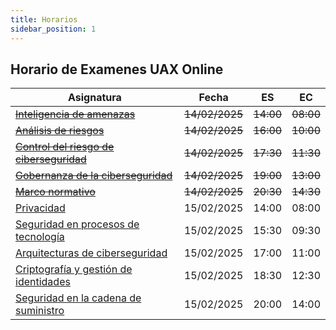 ```yaml
---
title: Horarios
sidebar_position: 1
---
```


## Horario de Examenes UAX Online

| Asignatura                                                                              | Fecha          | ES        | EC        |
| --------------------------------------------------------------------------------------- | -------------- | --------- | --------- |
| [~~Inteligencia de amenazas~~](../inteligencia-amenazas/intro.mdx)                      | ~~14/02/2025~~ | ~~14:00~~ | ~~08:00~~ |
| [~~Análisis de riesgos~~](../analisis-de-riesgo/intro.mdx)                              | ~~14/02/2025~~ | ~~16:00~~ | ~~10:00~~ |
| [~~Control del riesgo de ciberseguridad~~](../control-ciberseguridad/intro.mdx)         | ~~14/02/2025~~ | ~~17:30~~ | ~~11:30~~ |
| [~~Gobernanza de la ciberseguridad~~](../gobernanza-ciberseguridad/intro.mdx)           | ~~14/02/2025~~ | ~~19:00~~ | ~~13:00~~ |
| [~~Marco normativo~~](../marco-normativo/test-1.mdx)                                     | ~~14/02/2025~~ | ~~20:30~~ | ~~14:30~~ |
| [Privacidad](../privacidad/test-1.mdx)                                                   | 15/02/2025     | 14:00     | 08:00     |
| [Seguridad en procesos de tecnología](../seguridad-tecnologia/Evaluacion/test-1.mdx)    | 15/02/2025     | 15:30     | 09:30     |
| [Arquitecturas de ciberseguridad](../arquitectura-ciberseguridad/Evaluacion/test-1.mdx) | 15/02/2025     | 17:00     | 11:00     |
| [Criptografía y gestión de identidades](../criptografia/intro.mdx)                      | 15/02/2025     | 18:30     | 12:30     |
| [Seguridad en la cadena de suministro](../cadena-suministro/Evaluacion/test-1.mdx)      | 15/02/2025     | 20:00     | 14:00     |
